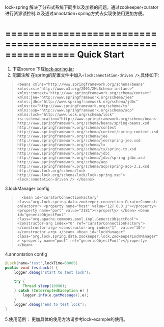 lock-spring 解决了分布式系统下同步以及加锁的问题。通过zookeeper+curator进行资源锁控制.以及通过annotation+spring方式去实现使使用更加方便。

 ================================================================
 Quick Start
 ================================================================
 1. 下载source
    下载[lock-spring.jar](https://github.com/zouyingchun/lock-spring/blob/developer/lib/lock-spring-1.0.0.jar)
 2. 配置注解
    在spring的配置文件中加入`<lock:annotation-driven />`,具体如下:
   > `<beans xmlns="http://www.springframework.org/schema/beans"
	xmlns:xsi="http://www.w3.org/2001/XMLSchema-instance" xmlns:context="http://www.springframework.org/schema/context"
	xmlns:jee="http://www.springframework.org/schema/jee" xmlns:jdbc="http://www.springframework.org/schema/jdbc"
	xmlns:tx="http://www.springframework.org/schema/tx" xmlns:aop="http://www.springframework.org/schema/aop"
	xmlns:lock="http://www.lock.org/schema/lock"
	xsi:schemaLocation="http://www.springframework.org/schema/beans http://www.springframework.org/schema/beans/spring-beans.xsd
        http://www.springframework.org/schema/context http://www.springframework.org/schema/context/spring-context.xsd
        http://www.springframework.org/schema/jee http://www.springframework.org/schema/jee/spring-jee.xsd
        http://www.springframework.org/schema/tx http://www.springframework.org/schema/tx/spring-tx.xsd
        http://www.springframework.org/schema/jdbc http://www.springframework.org/schema/jdbc/spring-jdbc.xsd
        http://www.springframework.org/schema/aop 
        http://www.springframework.org/schema/aop/spring-aop-3.1.xsd
        http://www.lock.org/schema/lock http://www.lock.org/schema/lock/lock-spring.xsd">
    <lock:annotation-driven />
</beans>`

3.lockManager config
>`	<bean id="curatorConnectionFactory"
		class="org.lock.spring.data.zookeeper.connection.CuratorConnectionFactory">
		<property name="host" value="127.0.0.1"></property>
		<property name="port" value="2181"></property>
	</bean>
	<bean id="genericObjectPool" class="org.apache.commons.pool.impl.GenericObjectPool">
		<constructor-arg index="0" ref="curatorConnectionFactory">
		</constructor-arg>
		<constructor-arg index="1"  value="10">
		</constructor-arg>
	</bean>
	<bean id="lockManager" class="org.lock.spring.data.zookeeper.lock.ZookeeperLockManager">
		<property name="pool" ref="genericObjectPool"></property>
	</bean>`
	
4.annontation config
```java
@Lock(name="test",lockTime=60000)
public void testLock() {
	logger.debug("start to test lock");
	
	try {
		Thread.sleep(10000);
	} catch (InterruptedException e) {
		logger.info(e.getMessage(),e);
	}
	logger.debug("end to test lock");
}
```
5.使用范例：
    更加具体的使用方法请参考lock-example的使用。


